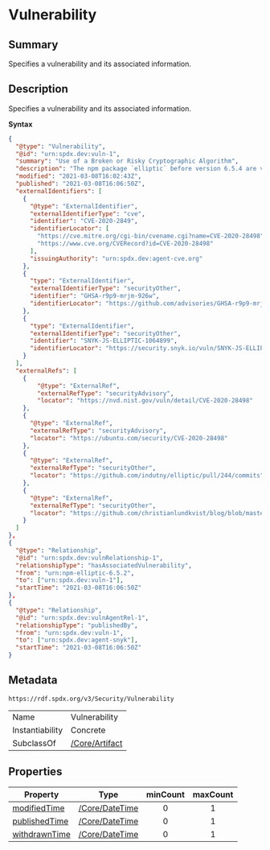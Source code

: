 <!-- Automatically generated by spec-parser v2.0.0 on 2024-01-26T22:18:46.241893+00:00 -->
<!-- SPDX-License-Identifier: Community-Spec-1.0 -->

# Vulnerability

## Summary

Specifies a vulnerability and its associated information.


## Description

Specifies a vulnerability and its associated information.

**Syntax**

```json
{
  "@type": "Vulnerability",
  "@id": "urn:spdx.dev:vuln-1",
  "summary": "Use of a Broken or Risky Cryptographic Algorithm",
  "description": "The npm package `elliptic` before version 6.5.4 are vulnerable to Cryptographic Issues via the secp256k1 implementation in elliptic/ec/key.js. There is no check to confirm that the public key point passed into the derive function actually exists on the secp256k1 curve. This results in the potential for the private key used in this implementation to be revealed after a number of ECDH operations are performed.",      
  "modified": "2021-03-08T16:02:43Z",
  "published": "2021-03-08T16:06:50Z",
  "externalIdentifiers": [
    {
      "@type": "ExternalIdentifier",
      "externalIdentifierType": "cve",
      "identifier": "CVE-2020-2849",
      "identifierLocator": [
        "https://cve.mitre.org/cgi-bin/cvename.cgi?name=CVE-2020-28498",
        "https://www.cve.org/CVERecord?id=CVE-2020-28498"
      ],
      "issuingAuthority": "urn:spdx.dev:agent-cve.org"
    },
    {
      "type": "ExternalIdentifier",
      "externalIdentifierType": "securityOther",
      "identifier": "GHSA-r9p9-mrjm-926w",
      "identifierLocator": "https://github.com/advisories/GHSA-r9p9-mrjm-926w"
    },
    {
      "type": "ExternalIdentifier",
      "externalIdentifierType": "securityOther",
      "identifier": "SNYK-JS-ELLIPTIC-1064899",
      "identifierLocator": "https://security.snyk.io/vuln/SNYK-JS-ELLIPTIC-1064899"
    }
  ],
  "externalRefs": [
    {
        "@type": "ExternalRef",
        "externalRefType": "securityAdvisory",
        "locator": "https://nvd.nist.gov/vuln/detail/CVE-2020-28498"
    },
    {
      "@type": "ExternalRef",
      "externalRefType": "securityAdvisory",
      "locator": "https://ubuntu.com/security/CVE-2020-28498"
    },
    {
      "@type": "ExternalRef",
      "externalRefType": "securityOther",
      "locator": "https://github.com/indutny/elliptic/pull/244/commits"
    },
    {
      "@type": "ExternalRef",
      "externalRefType": "securityOther",
      "locator": "https://github.com/christianlundkvist/blog/blob/master/2020_05_26_secp256k1_twist_attacks/secp256k1_twist_attacks.md"
    }
  ]
},
{
  "@type": "Relationship",
  "@id": "urn:spdx.dev:vulnRelationship-1",
  "relationshipType": "hasAssociatedVulnerability",
  "from": "urn:npm-elliptic-6.5.2",
  "to": ["urn:spdx.dev:vuln-1"],
  "startTime": "2021-03-08T16:06:50Z"
},
{
  "@type": "Relationship",
  "@id": "urn:spdx.dev:vulnAgentRel-1",  
  "relationshipType": "publishedBy",  
  "from": "urn:spdx.dev:vuln-1",
  "to": ["urn:spdx.dev:agent-snyk"],
  "startTime": "2021-03-08T16:06:50Z"
}
```


## Metadata

`https://rdf.spdx.org/v3/Security/Vulnerability`


| | |
|---|---|
| Name | Vulnerability |
| Instantiability | Concrete |
| SubclassOf | [/Core/Artifact](../../Core/Classes/Artifact.md) |




## Properties

| Property | Type | minCount | maxCount |
|---|---|:---:|:---:|
| [modifiedTime](../Properties/modifiedTime.md) | [/Core/DateTime](../../Core/Classes/DateTime.md) | 0 | 1 |
| [publishedTime](../Properties/publishedTime.md) | [/Core/DateTime](../../Core/Classes/DateTime.md) | 0 | 1 |
| [withdrawnTime](../Properties/withdrawnTime.md) | [/Core/DateTime](../../Core/Classes/DateTime.md) | 0 | 1 |

